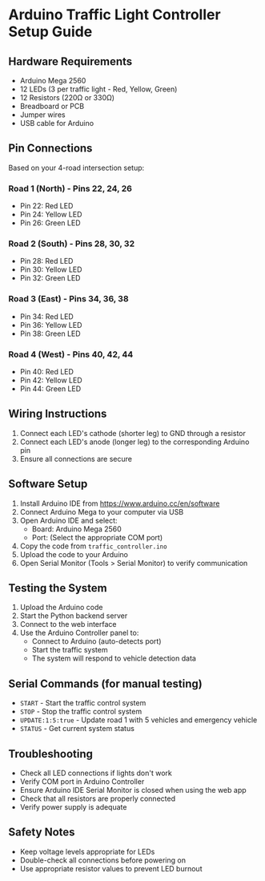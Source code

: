 
# Arduino Traffic Light Controller Setup Guide

## Hardware Requirements
- Arduino Mega 2560
- 12 LEDs (3 per traffic light - Red, Yellow, Green)
- 12 Resistors (220Ω or 330Ω)
- Breadboard or PCB
- Jumper wires
- USB cable for Arduino

## Pin Connections
Based on your 4-road intersection setup:

### Road 1 (North) - Pins 22, 24, 26
- Pin 22: Red LED
- Pin 24: Yellow LED  
- Pin 26: Green LED

### Road 2 (South) - Pins 28, 30, 32
- Pin 28: Red LED
- Pin 30: Yellow LED
- Pin 32: Green LED

### Road 3 (East) - Pins 34, 36, 38
- Pin 34: Red LED
- Pin 36: Yellow LED
- Pin 38: Green LED

### Road 4 (West) - Pins 40, 42, 44
- Pin 40: Red LED
- Pin 42: Yellow LED
- Pin 44: Green LED

## Wiring Instructions
1. Connect each LED's cathode (shorter leg) to GND through a resistor
2. Connect each LED's anode (longer leg) to the corresponding Arduino pin
3. Ensure all connections are secure

## Software Setup
1. Install Arduino IDE from https://www.arduino.cc/en/software
2. Connect Arduino Mega to your computer via USB
3. Open Arduino IDE and select:
   - Board: Arduino Mega 2560
   - Port: (Select the appropriate COM port)
4. Copy the code from `traffic_controller.ino`
5. Upload the code to your Arduino
6. Open Serial Monitor (Tools > Serial Monitor) to verify communication

## Testing the System
1. Upload the Arduino code
2. Start the Python backend server
3. Connect to the web interface
4. Use the Arduino Controller panel to:
   - Connect to Arduino (auto-detects port)
   - Start the traffic system
   - The system will respond to vehicle detection data

## Serial Commands (for manual testing)
- `START` - Start the traffic control system
- `STOP` - Stop the traffic control system  
- `UPDATE:1:5:true` - Update road 1 with 5 vehicles and emergency vehicle
- `STATUS` - Get current system status

## Troubleshooting
- Check all LED connections if lights don't work
- Verify COM port in Arduino Controller
- Ensure Arduino IDE Serial Monitor is closed when using the web app
- Check that all resistors are properly connected
- Verify power supply is adequate

## Safety Notes
- Keep voltage levels appropriate for LEDs
- Double-check all connections before powering on
- Use appropriate resistor values to prevent LED burnout
